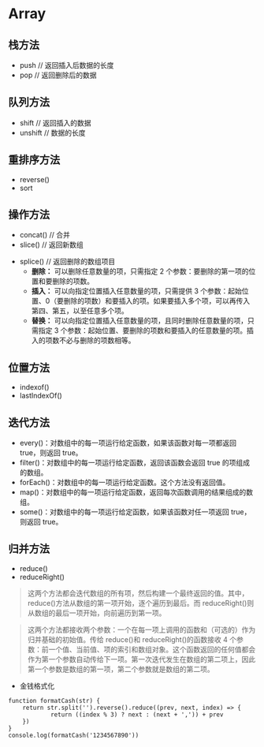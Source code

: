 # Array

## 栈方法
* push  // 返回插入后数据的长度
* pop   // 返回删除后的数据



## 队列方法
* shift   // 返回插入的数据
* unshift // 数据的长度  

## 重排序方法
* reverse()
* sort

## 操作方法
* concat()   // 合并
* slice()   // 返回新数组
+ splice()  // 返回删除的数组项目
    - **删除：** 可以删除任意数量的项，只需指定 2 个参数：要删除的第一项的位置和要删除的项数。
    - **插入：** 可以向指定位置插入任意数量的项，只需提供 3 个参数：起始位置、0（要删除的项数）和要插入的项。如果要插入多个项，可以再传入第四、第五，以至任意多个项。
    - **替换：** 可以向指定位置插入任意数量的项，且同时删除任意数量的项，只需指定 3 个参数：起始位置、要删除的项数和要插入的任意数量的项。插入的项数不必与删除的项数相等。

## 位置方法
* indexof()
* lastIndexOf()

## 迭代方法
* every()：对数组中的每一项运行给定函数，如果该函数对每一项都返回 true，则返回 true。
* filter()：对数组中的每一项运行给定函数，返回该函数会返回 true 的项组成的数组。
* forEach()：对数组中的每一项运行给定函数。这个方法没有返回值。
* map()：对数组中的每一项运行给定函数，返回每次函数调用的结果组成的数组。
* some()：对数组中的每一项运行给定函数，如果该函数对任一项返回 true，则返回 true。

## 归并方法
* reduce()
* reduceRight()

> 这两个方法都会迭代数组的所有项，然后构建一个最终返回的值。其中，reduce()方法从数组的第一项开始，逐个遍历到最后。而 reduceRight()则从数组的最后一项开始，向前遍历到第一项。

> 这两个方法都接收两个参数：一个在每一项上调用的函数和（可选的）作为归并基础的初始值。传给 reduce()和 reduceRight()的函数接收 4 个参数：前一个值、当前值、项的索引和数组对象。这个函数返回的任何值都会作为第一个参数自动传给下一项。第一次迭代发生在数组的第二项上，因此第一个参数是数组的第一项，第二个参数就是数组的第二项。

* 金钱格式化

```
function formatCash(str) {
    return str.split('').reverse().reduce((prev, next, index) => {
            return ((index % 3) ? next : (next + ',')) + prev
    })
}
console.log(formatCash('1234567890'))
```
